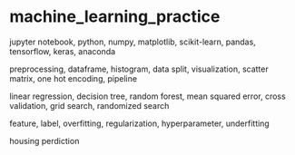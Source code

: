 # machine_learning_practice

jupyter notebook, python, numpy, matplotlib, scikit-learn, pandas, tensorflow, keras, anaconda

preprocessing, dataframe, histogram, data split, visualization, scatter matrix, one hot encoding, pipeline

linear regression, decision tree, random forest, mean squared error, cross validation, grid search, randomized search

feature, label, overfitting, regularization, hyperparameter, underfitting

housing perdiction
